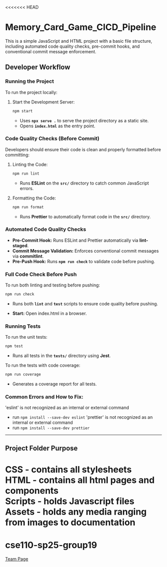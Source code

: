 <<<<<<< HEAD
# Memory_Card_Game_CICD_Pipeline

This is a simple JavaScript and HTML project with a basic file structure, including automated code quality checks, pre-commit hooks, and conventional commit message enforcement.

## Developer Workflow

### Running the Project
To run the project locally:

1. Start the Development Server:
   ```bash
   npm start
   ```
   - Uses **`npx serve .`** to serve the project directory as a static site.
   - Opens **`index.html`** as the entry point.

### Code Quality Checks (Before Commit)
Developers should ensure their code is clean and properly formatted before committing:

1. Linting the Code:
   ```bash
   npm run lint
   ```
   - Runs **ESLint** on the **`src/`** directory to catch common JavaScript errors.

2. Formatting the Code:
   ```bash
   npm run format
   ```
   - Runs **Prettier** to automatically format code in the **`src/`** directory.

### Automated Code Quality Checks
- **Pre-Commit Hook:** Runs ESLint and Prettier automatically via **lint-staged**.
- **Commit Message Validation:** Enforces conventional commit messages via **commitlint**.
- **Pre-Push Hook:** Runs **`npm run check`** to validate code before pushing.

### Full Code Check Before Push
To run both linting and testing before pushing:
```bash
npm run check
```
- Runs both **`lint`** and **`test`** scripts to ensure code quality before pushing.


- **Start:** Open index.html in a browser.

### Running Tests
To run the unit tests:

```bash
npm test
```

- Runs all tests in the **`tests/`** directory using **Jest**.

To run the tests with code coverage:

```bash
npm run coverage
```

- Generates a coverage report for all tests.

### Common Errors and How to Fix:
'eslint' is not recognized as an internal or external command
- run `npm install --save-dev eslint`
'prettier' is not recognized as an internal or external command
- run `npm install --save-dev prettier`

---

## Project Folder Purpose
CSS - contains all stylesheets   
HTML - contains all html pages and components      
Scripts - holds Javascript files    
Assets - holds any media ranging from images to documentation     
=======
# cse110-sp25-group19
[Team Page](admin/team.md)
